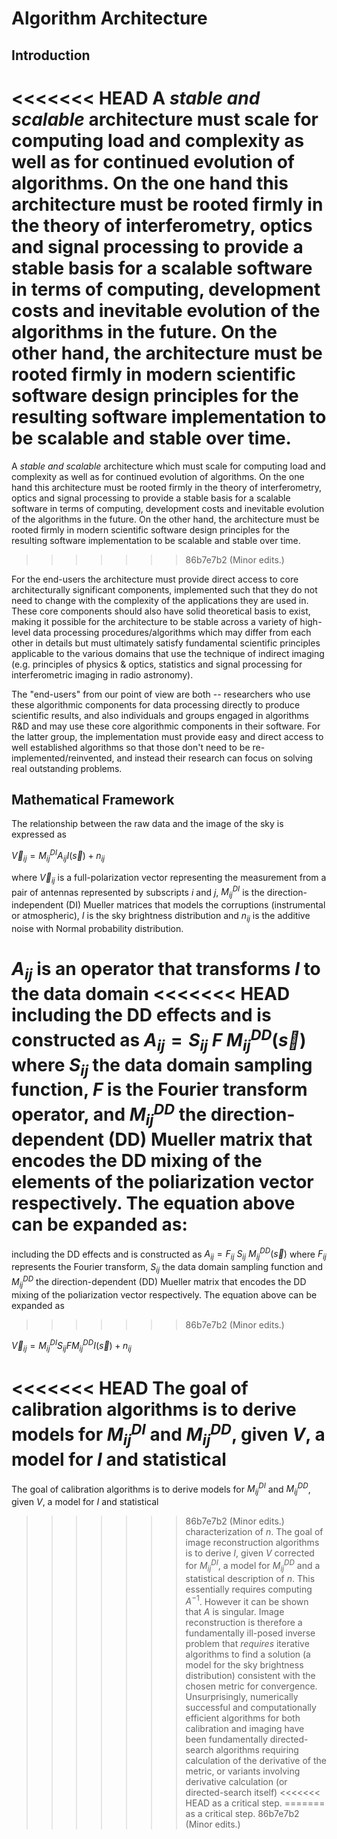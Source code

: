 # Algorithm Architecture
## Introduction

<<<<<<< HEAD
A _stable and scalable_ architecture must scale for computing load and
complexity as well as for continued evolution of algorithms.  On the
one hand this architecture must be rooted firmly in the theory of
interferometry, optics and signal processing to provide a stable basis
for a scalable software in terms of computing, development costs and
inevitable evolution of the algorithms in the future.  On the other
hand, the architecture must be rooted firmly in modern scientific
software design principles for the resulting software implementation
to be scalable and stable over time.
=======
A _stable and scalable_ architecture which must scale for computing
load and complexity as well as for continued evolution of algorithms.
On the one hand this architecture must be rooted firmly in the theory
of interferometry, optics and signal processing to provide a stable
basis for a scalable software in terms of computing, development costs
and inevitable evolution of the algorithms in the future.  On the
other hand, the architecture must be rooted firmly in modern
scientific software design principles for the resulting software
implementation to be scalable and stable over time.
>>>>>>> 86b7e7b2 (Minor edits.)

For the end-users the architecture must provide direct access to core
architecturally significant components, implemented such that they do
not need to change with the complexity of the applications they are
used in.  These core components should also have solid theoretical
basis to exist, making it possible for the architecture to be stable
across a variety of high-level data processing procedures/algorithms
which may differ from each other in details but must ultimately
satisfy fundamental scientific principles applicable to the various
domains that use the technique of indirect imaging (e.g. principles of
physics & optics, statistics and signal processing for interferometric
imaging in radio astronomy).

The "end-users" from our point of view are both -- researchers who use
these algorithmic components for data processing directly to produce
scientific results, and also individuals and groups engaged in
algorithms R&D and may use these core algorithmic components in their
software.  For the latter group, the implementation must provide easy
and direct access to well established algorithms so that those don't
need to be re-implemented/reinvented, and instead their research can
focus on solving real outstanding problems.

## Mathematical Framework

The relationship between the raw data and the image of the sky is
expressed as

$\vec V_{ij} = M^{DI}_ {ij} A_{ij} I( \vec s ) + n_{ij}$
 
where $\vec V_{ij}$ is a full-polarization vector representing the
measurement from a pair of antennas represented by subscripts $i$ and
$j$, $M^{DI}_ {ij}$ is the direction-independent (DI) Mueller matrices
that models the corruptions (instrumental or atmospheric), $I$
is the sky brightness distribution and $n_{ij}$ is the
additive noise with Normal probability distribution.


$A_{ij}$ is an operator that transforms $I$ to the data domain
<<<<<<< HEAD
including the DD effects and is constructed as $A_{ij}=S_{ij} ~ F ~M^{DD}_ {ij} (\vec s)$ where $S_{ij}$ the data domain sampling
function, $F$ is the Fourier transform operator, and $M^{DD}_ {ij}$ the direction-dependent (DD) Mueller matrix that encodes the DD
mixing of the elements of the poliarization vector respectively.
The equation above can be expanded as:
=======
including the DD effects and is constructed as $A_{ij}=F_{ij}~S_{ij} ~
M^{DD}_ {ij} (\vec s)$ where $F_{ij}$ represents the Fourier
transform, $S_{ij}$ the data domain sampling function and $M^{DD}_
{ij}$ the direction-dependent (DD) Mueller matrix that encodes the DD
mixing of the poliarization vector respectively.  The equation above
can be expanded as
>>>>>>> 86b7e7b2 (Minor edits.)

$\vec V_{ij} = M^{DI}_ {ij} S_{ij} F M^{DD}_ {ij} I( \vec s ) + n_{ij}$

<<<<<<< HEAD
The goal of calibration algorithms is to derive models for $M^{DI}_ {ij}$
and $M^{DD}_ {ij}$, given $V$, a model for $I$ and statistical
=======
The goal of calibration algorithms is to derive models for $M^{DI}_
{ij}$ and $M^{DD}_ {ij}$, given $V$, a model for $I$ and statistical
>>>>>>> 86b7e7b2 (Minor edits.)
characterization of $n$. The goal of image reconstruction algorithms
is to derive $I$, given $V$ corrected for $M^{DI}_ {ij}$, a model for
$M^{DD}_ {ij}$ and a statistical description of $n$.  This essentially
requires computing $A^{-1}$. However it can be shown that $A$ is
singular.  Image reconstruction is therefore a fundamentally ill-posed
inverse problem that _requires_ iterative algorithms to find a
solution (a model for the sky brightness distribution) consistent with
the chosen metric for convergence.  Unsurprisingly, numerically
successful and computationally efficient algorithms for both
calibration and imaging have been fundamentally directed-search
algorithms requiring calculation of the derivative of the metric, or
variants involving derivative calculation (or directed-search itself)
<<<<<<< HEAD
as a critical step.
=======
as a critical step.
>>>>>>> 86b7e7b2 (Minor edits.)
